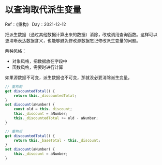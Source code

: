 # 以查询取代派生变量

Ref：《重构》
Day：2021-12-12

把派生数据（通过其他数据计算出来的数据）消除，改成调用查询函数。这样可以更清晰表达数据含义，也能够避免修改源数据忘记修改派生变量的问题。

两种风格：
- 对象风格，把数据放在字段中
- 函数风格，需要时进行计算

如果源数据不可变，派生数据也不可变，那就没必要消除派生变量。  

```javascript
// 重构前
get discountedTotal() {
    return this._discountedTotal;
}
set discount(aNumber) {
    const old = this._discount;
    this._discount = aNumber;
    this._discountedTotal += old - aNumber;
}

// 重构后
get discountedTotal() {
    return this._baseTotal - this._discount;
}
set discount(aNumber) {
    this._discount = aNumber;
}
```